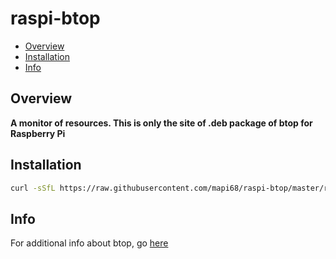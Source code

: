 # raspi-btop

* [Overview](#overview)
* [Installation](#installation)
* [Info](#info)

## Overview
**A monitor of resources. This is only the site of .deb package of btop for Raspberry Pi**

## Installation
```bash
curl -sSfL https://raw.githubusercontent.com/mapi68/raspi-btop/master/raspi-btop-install | bash
```

## Info
For additional info about btop, go [here](https://github.com/aristocratos/btop)
